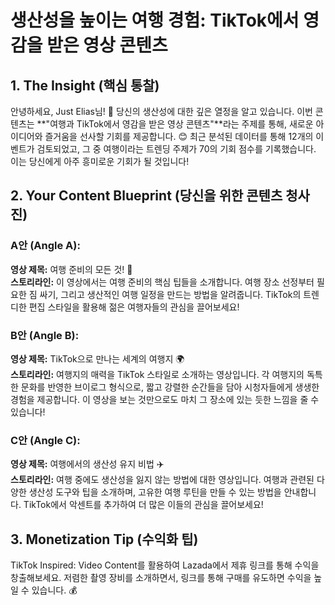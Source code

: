 # 생산성을 높이는 여행 경험: TikTok에서 영감을 받은 영상 콘텐츠

## 1. The Insight (핵심 통찰) 
안녕하세요, Just Elias님! 🤗 당신의 생산성에 대한 깊은 열정을 알고 있습니다. 이번 콘텐츠는 **"여행과 TikTok에서 영감을 받은 영상 콘텐츠"**라는 주제를 통해, 새로운 아이디어와 즐거움을 선사할 기회를 제공합니다. 😊 최근 분석된 데이터를 통해 12개의 이벤트가 검토되었고, 그 중 여행이라는 트렌딩 주제가 70의 기회 점수를 기록했습니다. 이는 당신에게 아주 흥미로운 기회가 될 것입니다!

## 2. Your Content Blueprint (당신을 위한 콘텐츠 청사진)

### A안 (Angle A):
**영상 제목:** 여행 준비의 모든 것! 🚀  
**스토리라인:** 이 영상에서는 여행 준비의 핵심 팁들을 소개합니다. 여행 장소 선정부터 필요한 짐 싸기, 그리고 생산적인 여행 일정을 만드는 방법을 알려줍니다. TikTok의 트렌디한 편집 스타일을 활용해 젊은 여행자들의 관심을 끌어보세요!

### B안 (Angle B): 
**영상 제목:** TikTok으로 만나는 세계의 여행지 🌍  
**스토리라인:** 여행지의 매력을 TikTok 스타일로 소개하는 영상입니다. 각 여행지의 독특한 문화를 반영한 브이로그 형식으로, 짧고 강렬한 순간들을 담아 시청자들에게 생생한 경험을 제공합니다. 이 영상을 보는 것만으로도 마치 그 장소에 있는 듯한 느낌을 줄 수 있습니다!

### C안 (Angle C):
**영상 제목:** 여행에서의 생산성 유지 비법 ✈️  
**스토리라인:** 여행 중에도 생산성을 잃지 않는 방법에 대한 영상입니다. 여행과 관련된 다양한 생산성 도구와 팁을 소개하며, 고유한 여행 루틴을 만들 수 있는 방법을 안내합니다. TikTok에서 악센트를 추가하여 더 많은 이들의 관심을 끌어보세요!

## 3. Monetization Tip (수익화 팁)
TikTok Inspired: Video Content를 활용하여 Lazada에서 제휴 링크를 통해 수익을 창출해보세요. 저렴한 촬영 장비를 소개하면서, 링크를 통해 구매를 유도하면 수익을 높일 수 있습니다. 💰